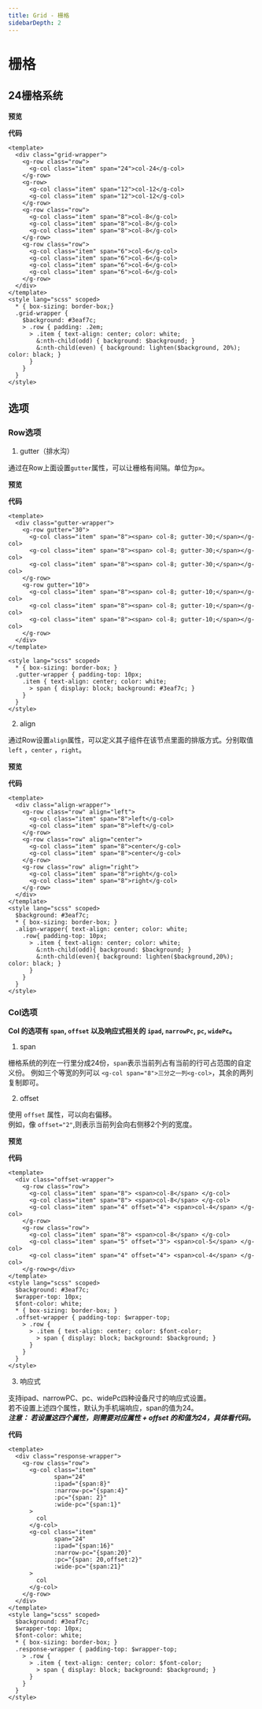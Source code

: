 ```yaml
---
title: Grid - 栅格
sidebarDepth: 2
---
```


# 栅格

<h2>24栅格系统</h2>




**预览**

<ClientOnly>
<grid-demos></grid-demos>
</ClientOnly>

**代码**
~~~vue
<template>
  <div class="grid-wrapper">
    <g-row class="row">
      <g-col class="item" span="24">col-24</g-col>
    </g-row>
    <g-row>
      <g-col class="item" span="12">col-12</g-col>
      <g-col class="item" span="12">col-12</g-col>
    </g-row>
    <g-row class="row">
      <g-col class="item" span="8">col-8</g-col>
      <g-col class="item" span="8">col-8</g-col>
      <g-col class="item" span="8">col-8</g-col>
    </g-row>
    <g-row class="row">
      <g-col class="item" span="6">col-6</g-col>
      <g-col class="item" span="6">col-6</g-col>
      <g-col class="item" span="6">col-6</g-col>
      <g-col class="item" span="6">col-6</g-col>
    </g-row>
  </div>
</template>
<style lang="scss" scoped>
  * { box-sizing: border-box;}
  .grid-wrapper {
    $background: #3eaf7c;
    > .row { padding: .2em;
      > .item { text-align: center; color: white;
        &:nth-child(odd) { background: $background; }
        &:nth-child(even) { background: lighten($background, 20%); color: black; }
      }
    }
  }
</style>
~~~

<h2>选项</h2>
<h3>Row选项</h3>

1. gutter（排水沟）

通过在Row上面设置`gutter`属性，可以让栅格有间隔。单位为`px`。

**预览**

<ClientOnly>
<grid-demos2></grid-demos2>
</ClientOnly>

**代码**
```vue
<template>
  <div class="gutter-wrapper">
    <g-row gutter="30">
      <g-col class="item" span="8"><span> col-8; gutter-30;</span></g-col>
      <g-col class="item" span="8"><span> col-8; gutter-30;</span></g-col>
      <g-col class="item" span="8"><span> col-8; gutter-30;</span></g-col>
    </g-row>
    <g-row gutter="10">
      <g-col class="item" span="8"><span> col-8; gutter-10;</span></g-col>
      <g-col class="item" span="8"><span> col-8; gutter-10;</span></g-col>
      <g-col class="item" span="8"><span> col-8; gutter-10;</span></g-col>
    </g-row>
  </div>
</template>

<style lang="scss" scoped>
  * { box-sizing: border-box; }
  .gutter-wrapper { padding-top: 10px;
    .item { text-align: center; color: white;
      > span { display: block; background: #3eaf7c; }
    }
  }
</style>
```

2. align

通过Row设置`align`属性，可以定义其子组件在该节点里面的排版方式。分别取值 `left` ，`center` ，`right`。

**预览**

<ClientOnly>
<grid-demos3></grid-demos3>
</ClientOnly>

**代码**
```vue
<template>
  <div class="align-wrapper">
    <g-row class="row" align="left">
      <g-col class="item" span="8">left</g-col>
      <g-col class="item" span="8">left</g-col>
    </g-row>
    <g-row class="row" align="center">
      <g-col class="item" span="8">center</g-col>
      <g-col class="item" span="8">center</g-col>
    </g-row>
    <g-row class="row" align="right">
      <g-col class="item" span="8">right</g-col>
      <g-col class="item" span="8">right</g-col>
    </g-row>
  </div>
</template>
<style lang="scss" scoped>
  $background: #3eaf7c;
  * { box-sizing: border-box; }
  .align-wrapper{ text-align: center; color: white;
    .row{ padding-top: 10px;
      > .item { text-align: center; color: white;
        &:nth-child(odd){ background: $background; }
        &:nth-child(even){ background: lighten($background,20%); color: black; }
      }
    }
  }
</style>
```
<h3>Col选项</h3>

**Col 的选项有 `span`, `offset` 以及响应式相关的 `ipad`, `narrowPc`, `pc`, `widePc`。**

1. span

栅格系统的列在一行里分成24份，`span`表示当前列占有当前的行可占范围的自定义份。
例如三个等宽的列可以 `<g-col span="8">三分之一列<g-col>`，其余的两列复制即可。

2. offset

使用 `offset` 属性，可以向右偏移。<br>
例如，像 `offset="2"`,则表示当前列会向右侧移2个列的宽度。

**预览**

<ClientOnly>
<grid-demos4></grid-demos4>
</ClientOnly>

**代码**
```vue
<template>
  <div class="offset-wrapper">
    <g-row class="row">
      <g-col class="item" span="8"> <span>col-8</span> </g-col>
      <g-col class="item" span="8"> <span>col-8</span> </g-col>
      <g-col class="item" span="4" offset="4"> <span>col-4</span> </g-col>
    </g-row>
    <g-row class="row">
      <g-col class="item" span="8"> <span>col-8</span> </g-col>
      <g-col class="item" span="5" offset="3"> <span>col-5</span> </g-col>
      <g-col class="item" span="4" offset="4"> <span>col-4</span> </g-col>
    </g-row>g</div>
</template>
<style lang="scss" scoped>
  $background: #3eaf7c;
  $wrapper-top: 10px;
  $font-color: white;
  * { box-sizing: border-box; }
  .offset-wrapper { padding-top: $wrapper-top;
    > .row {
      > .item { text-align: center; color: $font-color;
        > span { display: block; background: $background; }
      }
    }
  }
</style>
```

3. 响应式

支持ipad、narrowPC、pc、widePc四种设备尺寸的响应式设置。<br>
若不设置上述四个属性，默认为手机端响应，span的值为24。<br>
***注意： 若设置这四个属性，则需要对应属性 + offset 的和值为24，具体看代码。***

**代码**
```vue
<template>
  <div class="response-wrapper">
    <g-row class="row">
      <g-col class="item"
             span="24"
             :ipad="{span:8}"
             :narrow-pc="{span:4}"
             :pc="{span: 2}"
             :wide-pc="{span:1}"
      >
        col
      </g-col>
      <g-col class="item"
             span="24"
             :ipad="{span:16}"
             :narrow-pc="{span:20}"
             :pc="{span: 20,offset:2}"
             :wide-pc="{span:21}"
      >
        col
      </g-col>
    </g-row>
  </div>
</template>
<style lang="scss" scoped>
  $background: #3eaf7c;
  $wrapper-top: 10px;
  $font-color: white;
  * { box-sizing: border-box; }
  .response-wrapper { padding-top: $wrapper-top;
    > .row {
      > .item { text-align: center; color: $font-color;
        > span { display: block; background: $background; }
      }
    }
  }
</style>
```
